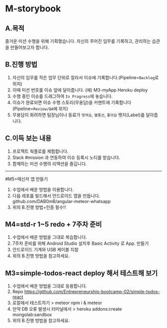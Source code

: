 # M-storybook
## A.목적
즐거운 미션 수행을 위해 기획했습니다. 자신의 주어진 임무를 기록하고, 관리하는 습관을 만들어보고자 합니다.

## B.진행 방법
1. 자신의 임무를 작은 업무 단위로 잘라서 이슈에 기록합니다.(Pipeline=`Backlog`로 위치)
2. 이때 미션 번호를 이슈 앞에 달아줍니다. (예) M3-myApp Heroku deploy
2. 수행 중인 이슈를 드래그하여 `In Progress`에 놓습니다.
3. 이슈가 완료되면 이슈 수행 스토리(무용담)을 커멘트에 기록합니다(Pipeline=`Review/QA`에 위치)
4. 무용담이 화려하면 팀장님이나 동료가 `멋져요`, `별풍선`, `좋아요` 벳지(Label)를 달아줍니다.

## C.이득 보는 내용
1. 프로젝트 웍플로를 체험합니다.
2. Slack #mission 과 연동하여 이슈 등록시 노티를 받습니다.
3. 함께하는 미션 수행의 리액션을 즐깁니다.

---
#M5=매신저 앱 만들기
1. 수업에서 배운 방법을 이용합니다.
2. 다음 레포를 빌드해서 안드로이드 앱을 만듭니다. github.com/DAB0mB/angular-meteor-whatsapp
3. 위의 B.진행 방법=인증 필수!! 


## M4=std-r 1~5 redo + 7주차 준비
1. 수업에서 배운 방법을 그대로 복습합니다.
2. 7주차 준비를 위해 Android Studio 설치후 Basic Activity 로 App. 만들기
3. 안드로이드 기계와 USB 케이블 지참
3. 위의 B.진행 방법을 참고하세요.


## M3=simple-todos-react deploy 해서 테스트해 보기
1. 수업에서 배운 방법을 그대로 응용합니다.
2. Repo https://github.com/Entrepreneurship-bootcamp-02/simple-todos-react
3. 로칼에서 테스트하기 > meteor npm i & meteor
4. 만약 DB 오류 발생시 터미널에서 > heroku addons:create mongolab:sandbox
3. 위의 B.진행 방법을 참고하세요.
